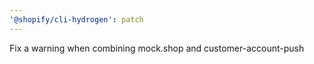 ```yaml
---
'@shopify/cli-hydrogen': patch
---
```


Fix a warning when combining mock.shop and customer-account-push
